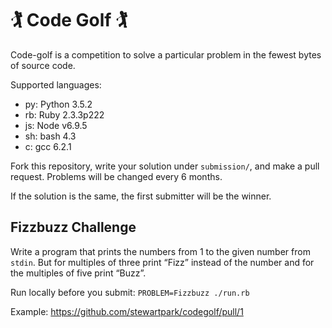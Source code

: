 # 🏌 Code Golf 🏌

Code-golf is a competition to solve a particular problem in the fewest bytes of source code.

Supported languages:
 - py: Python 3.5.2
 - rb: Ruby 2.3.3p222
 - js: Node v6.9.5
 - sh: bash 4.3
 - c: gcc 6.2.1

Fork this repository, write your solution under `submission/`, and make a pull request. Problems will be changed every 6 months.

If the solution is the same, the first submitter will be the winner.

## Fizzbuzz Challenge

Write a program that prints the numbers from 1 to the given number from `stdin`. But for multiples of three print “Fizz” instead of the number and for the multiples of five print “Buzz”.

Run locally before you submit: `PROBLEM=Fizzbuzz ./run.rb`

Example: https://github.com/stewartpark/codegolf/pull/1
